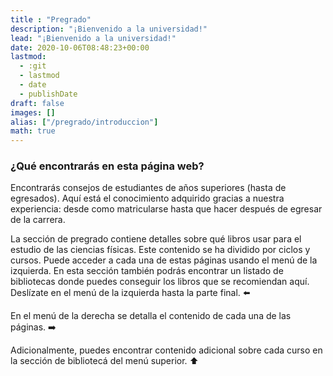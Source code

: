 ```yaml
---
title : "Pregrado"
description: "¡Bienvenido a la universidad!"
lead: "¡Bienvenido a la universidad!"
date: 2020-10-06T08:48:23+00:00
lastmod:
  - :git
  - lastmod
  - date
  - publishDate
draft: false
images: []
alias: ["/pregrado/introduccion"]
math: true
---
```


### ¿Qué encontrarás en esta página web?

Encontrarás consejos de estudiantes de años superiores (hasta de egresados).
Aquí está el conocimiento adquirido gracias a nuestra experiencia: desde como
matricularse hasta que hacer después de egresar de la carrera.

La sección de pregrado contiene detalles sobre qué libros usar para el estudio
de las ciencias físicas. Este contenido se ha dividido por ciclos y cursos.
Puede acceder a cada una de estas páginas usando el menú de la izquierda.
En esta sección también podrás encontrar un listado de bibliotecas donde puedes
conseguir los libros que se recomiendan aquí. Deslízate en el menú de la
izquierda hasta la parte final.
⬅️

En el menú de la derecha se detalla el contenido de cada una de las páginas.
➡️

Adicionalmente, puedes encontrar contenido adicional sobre cada curso en la
sección de bibliotecá del menú superior. ⬆️
